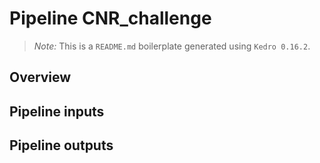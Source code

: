 # Pipeline CNR_challenge

> *Note:* This is a `README.md` boilerplate generated using `Kedro 0.16.2`.

## Overview

<!---
Please describe your modular pipeline here.
-->

## Pipeline inputs

<!---
The list of pipeline inputs.
-->

## Pipeline outputs

<!---
The list of pipeline outputs.
-->
